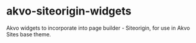 # akvo-siteorigin-widgets
Akvo widgets to incorporate into page builder - Siteorigin, for use in Akvo Sites base theme. 

